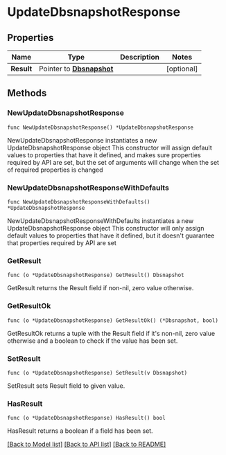 # UpdateDbsnapshotResponse

## Properties

Name | Type | Description | Notes
------------ | ------------- | ------------- | -------------
**Result** | Pointer to [**Dbsnapshot**](Dbsnapshot.md) |  | [optional] 

## Methods

### NewUpdateDbsnapshotResponse

`func NewUpdateDbsnapshotResponse() *UpdateDbsnapshotResponse`

NewUpdateDbsnapshotResponse instantiates a new UpdateDbsnapshotResponse object
This constructor will assign default values to properties that have it defined,
and makes sure properties required by API are set, but the set of arguments
will change when the set of required properties is changed

### NewUpdateDbsnapshotResponseWithDefaults

`func NewUpdateDbsnapshotResponseWithDefaults() *UpdateDbsnapshotResponse`

NewUpdateDbsnapshotResponseWithDefaults instantiates a new UpdateDbsnapshotResponse object
This constructor will only assign default values to properties that have it defined,
but it doesn't guarantee that properties required by API are set

### GetResult

`func (o *UpdateDbsnapshotResponse) GetResult() Dbsnapshot`

GetResult returns the Result field if non-nil, zero value otherwise.

### GetResultOk

`func (o *UpdateDbsnapshotResponse) GetResultOk() (*Dbsnapshot, bool)`

GetResultOk returns a tuple with the Result field if it's non-nil, zero value otherwise
and a boolean to check if the value has been set.

### SetResult

`func (o *UpdateDbsnapshotResponse) SetResult(v Dbsnapshot)`

SetResult sets Result field to given value.

### HasResult

`func (o *UpdateDbsnapshotResponse) HasResult() bool`

HasResult returns a boolean if a field has been set.


[[Back to Model list]](../README.md#documentation-for-models) [[Back to API list]](../README.md#documentation-for-api-endpoints) [[Back to README]](../README.md)


